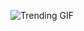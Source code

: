 
<!-- GIF_SECTION -->
![Trending GIF](https://media2.giphy.com/media/v1.Y2lkPThiYjIxNzcyc3JvMmliOXBlMHE1cGI4bjg2bnp3bTg0dzB0ZmkwN2pkbmJ3d2NociZlcD12MV9naWZzX3NlYXJjaCZjdD1n/lOfSzpPeMb9gF2OJ5O/giphy.gif)
<!-- END_GIF_SECTION -->
